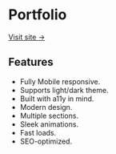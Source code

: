 # Portfolio 
 [Visit site &rarr;](https://hemanthpadala.vercel.app/)


## Features

- Fully Mobile responsive.
- Supports light/dark theme.
- Built with a11y in mind.
- Modern design.
- Multiple sections.
- Sleek animations.
- Fast loads.
- SEO-optimized.



